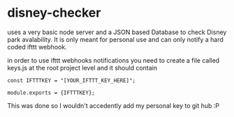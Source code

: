 # disney-checker

uses a very basic node server and a JSON based Database to check Disney park avalability. 
It is only meant for personal use and can only notify a hard coded ifttt webhook.


in order to use ifttt webhooks notifications you need to create a file called keys.js at the root project level and it should contain 

```
const IFTTTKEY = "[YOUR_IFTTT_KEY_HERE]";

module.exports = {IFTTTKEY};
```

This was done so I wouldn't accedently add my personal key to git hub :P 
